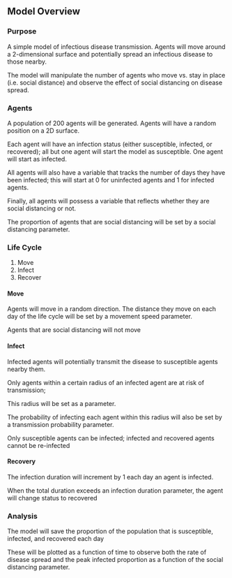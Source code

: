 ## Model Overview
 
### Purpose

A simple model of infectious disease transmission. Agents will move around a 2-dimensional surface and potentially spread an infectious disease to those nearby.

The model will manipulate the number of agents who move vs. stay in place (i.e. social distance) and observe the effect of social distancing on disease spread.
 
### Agents

A population of 200 agents will be generated. Agents will have a random position on a 2D surface.

Each agent will have an infection status (either susceptible, infected, or recovered); all but one agent will start the model as susceptible. One agent will start as infected.

All agents will also have a variable that tracks the number of days they have been infected; this will start at 0 for uninfected agents and 1 for infected agents.

Finally, all agents will possess a variable that reflects whether they are social distancing or not.

The proportion of agents that are social distancing will be set by a social distancing parameter.
 
### Life Cycle
 
1. Move
2. Infect
3. Recover

#### Move

Agents will move in a random direction. The distance they move on each day of the life cycle will be set by a movement speed parameter.

Agents that are social distancing will not move
 
#### Infect

Infected agents will potentially transmit the disease to susceptible agents nearby them. 

Only agents within a certain radius of an infected agent are at risk of transmission; 

This radius will be set as a parameter.

The probability of infecting each agent within this radius will also be set by a transmission probability parameter.

Only susceptible agents can be infected; infected and recovered agents cannot be re-infected
 
#### Recovery

The infection duration will increment by 1 each day an agent is infected. 

When the total duration exceeds an infection duration parameter, the agent will change status to recovered
 
### Analysis

The model will save the proportion of the population that is susceptible, infected, and recovered each day

These will be plotted as a function of time to observe both the rate of disease spread and the peak infected proportion as a function of the social distancing parameter.
